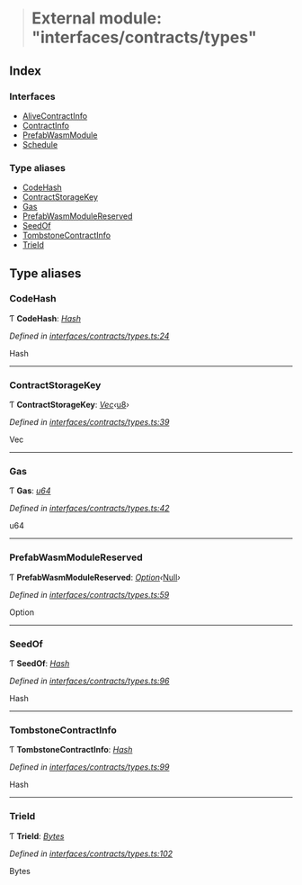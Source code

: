 > # External module: "interfaces/contracts/types"

## Index

### Interfaces

* [AliveContractInfo](../interfaces/_interfaces_contracts_types_.alivecontractinfo.md)
* [ContractInfo](../interfaces/_interfaces_contracts_types_.contractinfo.md)
* [PrefabWasmModule](../interfaces/_interfaces_contracts_types_.prefabwasmmodule.md)
* [Schedule](../interfaces/_interfaces_contracts_types_.schedule.md)

### Type aliases

* [CodeHash](_interfaces_contracts_types_.md#codehash)
* [ContractStorageKey](_interfaces_contracts_types_.md#contractstoragekey)
* [Gas](_interfaces_contracts_types_.md#gas)
* [PrefabWasmModuleReserved](_interfaces_contracts_types_.md#prefabwasmmodulereserved)
* [SeedOf](_interfaces_contracts_types_.md#seedof)
* [TombstoneContractInfo](_interfaces_contracts_types_.md#tombstonecontractinfo)
* [TrieId](_interfaces_contracts_types_.md#trieid)

## Type aliases

###  CodeHash

Ƭ **CodeHash**: *[Hash](../interfaces/_interfaceregistry_.interfaceregistry.md#hash)*

*Defined in [interfaces/contracts/types.ts:24](https://github.com/polkadot-js/api/blob/92044d4/packages/types/src/interfaces/contracts/types.ts#L24)*

Hash

___

###  ContractStorageKey

Ƭ **ContractStorageKey**: *[Vec](../classes/_codec_vec_.vec.md)‹*[u8](../interfaces/_interfaceregistry_.interfaceregistry.md#u8)*›*

*Defined in [interfaces/contracts/types.ts:39](https://github.com/polkadot-js/api/blob/92044d4/packages/types/src/interfaces/contracts/types.ts#L39)*

Vec<u8>

___

###  Gas

Ƭ **Gas**: *[u64](../interfaces/_interfaceregistry_.interfaceregistry.md#u64)*

*Defined in [interfaces/contracts/types.ts:42](https://github.com/polkadot-js/api/blob/92044d4/packages/types/src/interfaces/contracts/types.ts#L42)*

u64

___

###  PrefabWasmModuleReserved

Ƭ **PrefabWasmModuleReserved**: *[Option](../classes/_codec_option_.option.md)‹*[Null](../classes/_primitive_null_.null.md)*›*

*Defined in [interfaces/contracts/types.ts:59](https://github.com/polkadot-js/api/blob/92044d4/packages/types/src/interfaces/contracts/types.ts#L59)*

Option<Null>

___

###  SeedOf

Ƭ **SeedOf**: *[Hash](../interfaces/_interfaceregistry_.interfaceregistry.md#hash)*

*Defined in [interfaces/contracts/types.ts:96](https://github.com/polkadot-js/api/blob/92044d4/packages/types/src/interfaces/contracts/types.ts#L96)*

Hash

___

###  TombstoneContractInfo

Ƭ **TombstoneContractInfo**: *[Hash](../interfaces/_interfaceregistry_.interfaceregistry.md#hash)*

*Defined in [interfaces/contracts/types.ts:99](https://github.com/polkadot-js/api/blob/92044d4/packages/types/src/interfaces/contracts/types.ts#L99)*

Hash

___

###  TrieId

Ƭ **TrieId**: *[Bytes](../classes/_primitive_bytes_.bytes.md)*

*Defined in [interfaces/contracts/types.ts:102](https://github.com/polkadot-js/api/blob/92044d4/packages/types/src/interfaces/contracts/types.ts#L102)*

Bytes